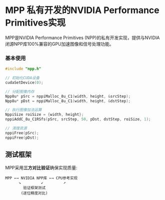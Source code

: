 # MPP 私有开发的NVIDIA Performance Primitives实现


MPP是NVIDIA Performance Primitives (NPP)的私有开发实现，提供与NVIDIA闭源NPP库100%兼容的GPU加速图像和信号处理功能。

### 基本使用

```cpp
#include "npp.h"

// 初始化CUDA设备
cudaSetDevice(0);

// 分配图像内存
Npp8u* pSrc = nppiMalloc_8u_C1(width, height, &srcStep);
Npp8u* pDst = nppiMalloc_8u_C1(width, height, &dstStep);

// 执行图像加法运算
NppiSize roiSize = {width, height};
nppiAddC_8u_C1RSfs(pSrc, srcStep, 50, pDst, dstStep, roiSize, 1);

// 清理资源
nppiFree(pSrc);
nppiFree(pDst);
```

## 测试框架

MPP采用**三方对比验证**确保实现质量:

```
MPP ←→ NVIDIA NPP库 ←→ CPU参考实现
      ↘         ↙         ↗
        验证框架测试
       (逐位精度对比)
```